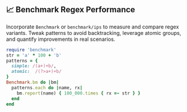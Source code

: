 ## 📈 Benchmark Regex Performance
Incorporate `Benchmark` or `benchmark/ips` to measure and compare regex variants. Tweak patterns to avoid backtracking, leverage atomic groups, and quantify improvements in real scenarios.

```ruby
require 'benchmark'
str = 'a' * 100 + 'b'
patterns = {
  simple: /(a+)+b/, 
  atomic:  /(?>a+)+b/
}
Benchmark.bm do |bm|
  patterns.each do |name, rx|
    bm.report(name) { 100_000.times { rx =~ str } }
  end
end
```